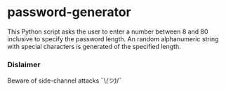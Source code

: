 # password-generator

This Python script asks the user to enter a number between 8 and 80 inclusive to specify the password length.
An random alphanumeric string with special characters is generated of the specified length.

### Dislaimer
Beware of side-channel attacks ¯\\_(ツ)_/¯